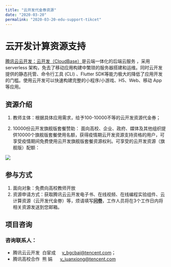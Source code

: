 ```yaml
---
title: "云开发代金券资源"
date: "2020-03-20"
permalink: "2020-03-20-edu-support-tikcet"
---
```

# 云开发计算资源支持

[腾讯云云开发：云开发（CloudBase）](https://www.cloudbase.net/)是云端一体化的后端云服务 ，采用 serverless 架构，免去了移动应用构建中繁琐的服务器搭建和运维。同时云开发提供的静态托管、命令行工具 (CLI) 、Flutter SDK等能力极大的降低了应用开发的门槛。使用云开发可以快速构建完整的小程序/小游戏、H5、Web、移动 App 等应用。





## 资源介绍

1. 教师主体：根据具体应用需求，给予100-10000不等的云开发资源代金券；

2. 10000份云开发旗舰版套餐赞助：
  面向高校、企业、政府、媒体及其他组织提供10000个旗舰版套餐使用名额，获得疫情期云开发资源支持资格的用户，可享受疫情期间免费使用云开发旗舰版套餐资源权利。可享受的云开发资源（旗舰版）配额：

![](https://postimg.aliavv.com/mbp/kt2ar.png)

## 参与方式
1. 面向对象：免费向高校教师开放
2. 资源申请方式：获取腾讯云云开发电子书、在线视频、在线编程实验组件、云计算资源（云开发代金劵）等，烦请填写[**问卷**](https://wj.qq.com/s2/5516115/e0ee/)，工作人员将在3个工作日内将相关资源发送到您邮箱。

## 项目咨询

### 咨询联系人：

 - 腾讯云云开发  白宦成     v_bgcbai@tencent.com；
 - 腾讯高校合作  熊 娟      v_juanxiong@tencent.com
